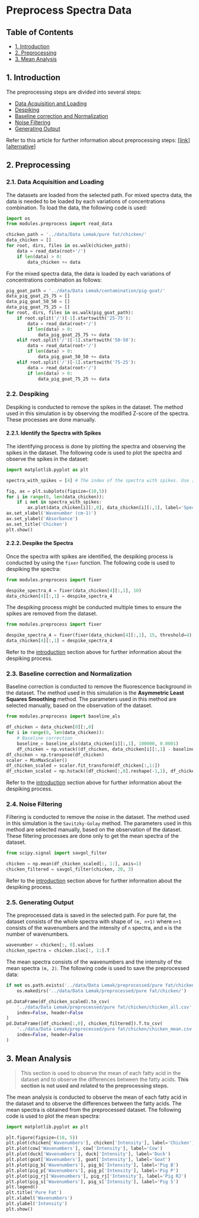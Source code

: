 # Preprocess Spectra Data

## Table of Contents

- [1. Introduction](#1-introduction)
- [2. Preprocessing](#2-preprocessing)
- [3. Mean Analysis](#3-mean-analysis)

## 1. Introduction

The preprocessing steps are divided into several steps:

- [Data Acquisition and Loading](#21-data-acquisition-and-loading)
- [Despiking](#22-despiking)
- [Baseline correction and Normalization](#23-baseline-correction-and-normalization)
- [Noise Filtering](#24-noise-filtering)
- [Generating Output](#25-generating-output)

Refer to this article for further information about preprocessing steps: \[[link](https://towardsdatascience.com/data-science-for-raman-spectroscopy-a-practical-example-e81c56cf25f)\]\[[alternative](https://github.com/nicocopez/Data-Science-for-Raman-spectroscopy-a-practical-example/blob/main/Workshop%20ML%20with%20Python%20-%20DS%20for%20Raman%20spectroscopy%20-%20An%20example%20by%20NCL.ipynb)\]

## 2. Preprocessing

### 2.1. Data Acquisition and Loading

The datasets are loaded from the selected path. For mixed spectra data, the data is needed to be loaded by each variations of concentrations combination.
To load the data, the following code is used:

```python
import os
from modules.preprocess import read_data

chicken_path = '../data/Data Lemak/pure fat/chicken/'
data_chicken = []
for root, dirs, files in os.walk(chicken_path):
    data = read_data(root+'/')
    if len(data) > 0:
        data_chicken += data
```

For the mixed spectra data, the data is loaded by each variations of concentrations combination as follows:

```python
pig_goat_path = '../data/Data Lemak/contamination/pig-goat/'
data_pig_goat_25_75 = []
data_pig_goat_50_50 = []
data_pig_goat_75_25 = []
for root, dirs, files in os.walk(pig_goat_path):
    if root.split('/')[-1].startswith('25-75'):
        data = read_data(root+'/')
        if len(data) > 0:
            data_pig_goat_25_75 += data
    elif root.split('/')[-1].startswith('50-50'):
        data = read_data(root+'/')
        if len(data) > 0:
            data_pig_goat_50_50 += data
    elif root.split('/')[-1].startswith('75-25'):
        data = read_data(root+'/')
        if len(data) > 0:
            data_pig_goat_75_25 += data
```

### 2.2. Despiking

Despiking is conducted to remove the spikes in the dataset. The method used in this simulation is by observing the modified Z-score of the spectra. These processes are done manually.

#### 2.2.1. Identify the Spectra with Spikes

The identifying process is done by plotting the spectra and observing the spikes in the dataset. The following code is used to plot the spectra and observe the spikes in the dataset:

```python
import matplotlib.pyplot as plt

spectra_with_spikes = [4] # The index of the spectra with spikes. Use [] to observe all spectra.

fig, ax = plt.subplots(figsize=(10,5))
for i in range(0, len(data_chicken)):
    if i not in spectra_with_spikes:
        ax.plot(data_chicken[i][:,0], data_chicken[i][:,1], label='Spectra ' + str(i+1))
ax.set_xlabel('Wavenumber (cm-1)')
ax.set_ylabel('Absorbance')
ax.set_title('Chicken')
plt.show()
```

#### 2.2.2. Despike the Spectra

Once the spectra with spikes are identified, the despiking process is conducted by using the `fixer` function. The following code is used to despiking the spectra:

```python
from modules.preprocess import fixer

despike_spectra_4 = fixer(data_chicken[4][:,1], 10)
data_chicken[4][:,1] = despike_spectra_4
```

The despiking process might be conducted multiple times to ensure the spikes are removed from the dataset.

```python
from modules.preprocess import fixer

despike_spectra_4 = fixer(fixer(data_chicken[4][:,1], 15, threshold=4), 10, threshold=4)
data_chicken[4][:,1] = despike_spectra_4
```

Refer to the [introduction](#1-introduction) section above for further information about the despiking process.

### 2.3. Baseline correction and Normalization

Baseline correction is conducted to remove the fluorescence background in the dataset. The method used in this simulation is the **Asymmetric Least Squares Smoothing** method. The parameters used in this method are selected manually, based on the observation of the dataset.

```python
from modules.preprocess import baseline_als

df_chicken = data_chicken[0][:,0]
for i in range(0, len(data_chicken)):
    # Baseline correction
    baseline_= baseline_als(data_chicken[i][:,1], 100000, 0.0001)
    df_chicken = np.vstack((df_chicken, data_chicken[i][:,1] - baseline_))
df_chicken = np.transpose(df_chicken)
scaler = MinMaxScaler()
df_chicken_scaled = scaler.fit_transform(df_chicken[:,1:])
df_chicken_scaled = np.hstack((df_chicken[:,0].reshape(-1,1), df_chicken_scaled))
```

Refer to the [introduction](#1-introduction) section above for further information about the despiking process.

### 2.4. Noise Filtering

Filtering is conducted to remove the noise in the dataset. The method used in this simulation is the `Savitzky-Golay` method. The parameters used in this method are selected manually, based on the observation of the dataset.
These filtering processes are done only to get the mean spectra of the dataset.

```python
from scipy.signal import savgol_filter

chicken = np.mean(df_chicken_scaled[:, 1:], axis=1)
chicken_filtered = savgol_filter(chicken, 20, 3)
```

Refer to the [introduction](#1-introduction) section above for further information about the despiking process.

### 2.5. Generating Output

The preprocessed data is saved in the selected path. For pure fat, the dataset consists of the whole spectra with shape of `(m, n+1)` where `n+1` consists of the wavenumbers and the intensity of `n` spectra, and `m` is the number of wavenumbers.

```python
wavenumber = chicken[:, 0].values
chicken_spectra = chicken.iloc[:, 1:].T
```

The mean spectra consists of the wavenumbers and the intensity of the mean spectra `(m, 2)`. The following code is used to save the preprocessed data:

```python
if not os.path.exists('../data/Data Lemak/preprocessed/pure fat/chicken/'):
    os.makedirs('../data/Data Lemak/preprocessed/pure fat/chicken/')

pd.DataFrame(df_chicken_scaled).to_csv(
    '../data/Data Lemak/preprocessed/pure fat/chicken/chicken_all.csv',
    index=False, header=False
)
pd.DataFrame([df_chicken[:,0], chicken_filtered]).T.to_csv(
    '../data/Data Lemak/preprocessed/pure fat/chicken/chicken_mean.csv',
    index=False, header=False
)
```

## 3. Mean Analysis

> This section is used to observe the mean of each fatty acid in the dataset and to observe the differences between the fatty acids. **This section is not used and related to the preprocessing steps.**

The mean analysis is conducted to observe the mean of each fatty acid in the dataset and to observe the differences between the fatty acids. The mean spectra is obtained from the preprocessed dataset. The following code is used to plot the mean spectra:

```python
import matplotlib.pyplot as plt

plt.figure(figsize=(10, 5))
plt.plot(chicken['Wavenumbers'], chicken['Intensity'], label='Chicken')
plt.plot(cow['Wavenumbers'], cow['Intensity'], label='Cow')
plt.plot(duck['Wavenumbers'], duck['Intensity'], label='Duck')
plt.plot(goat['Wavenumbers'], goat['Intensity'], label='Goat')
plt.plot(pig_b['Wavenumbers'], pig_b['Intensity'], label='Pig B')
plt.plot(pig_p['Wavenumbers'], pig_p['Intensity'], label='Pig P')
plt.plot(pig_rj['Wavenumbers'], pig_rj['Intensity'], label='Pig RJ')
plt.plot(pig_s['Wavenumbers'], pig_s['Intensity'], label='Pig S')
plt.legend()
plt.title('Pure Fat')
plt.xlabel('Wavenumbers')
plt.ylabel('Intensity')
plt.show()
```
